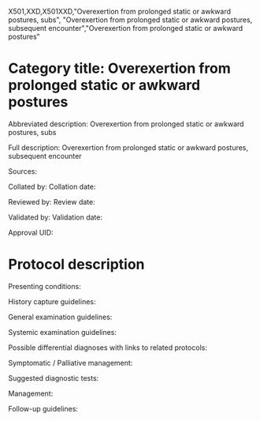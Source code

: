 X501,XXD,X501XXD,"Overexertion from prolonged static or awkward postures, subs", "Overexertion from prolonged static or awkward postures, subsequent encounter","Overexertion from prolonged static or awkward postures"
# Category title: Overexertion from prolonged static or awkward postures

Abbreviated description: Overexertion from prolonged static or awkward postures, subs

Full description: Overexertion from prolonged static or awkward postures, subsequent encounter

Sources:

Collated by:
Collation date:

Reviewed by:
Review date:

Validated by:
Validation date:

Approval UID:

# Protocol description

Presenting conditions:

History capture guidelines:

General examination guidelines:

Systemic examination guidelines:

Possible differential diagnoses with links to related protocols:

Symptomatic / Palliative management:

Suggested diagnostic tests:

Management:

Follow-up guidelines:
